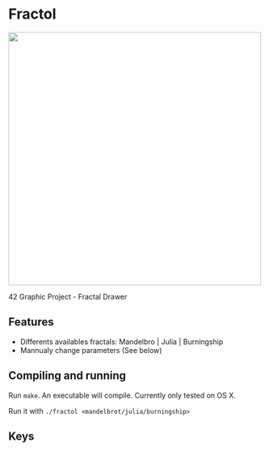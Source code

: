 # Fractol

<img width="500" src="https://user-images.githubusercontent.com/38796098/57732524-93048200-769d-11e9-94a9-51964a1ef34d.png">

42 Graphic Project - Fractal Drawer

## Features

* Differents availables fractals: Mandelbro | Julia | Burningship
* Mannualy change parameters (See below)

## Compiling and running

Run `make`. An executable will compile. Currently only tested on OS X.

Run it with `./fractol <mandelbrot/julia/burningship>`

## Keys

